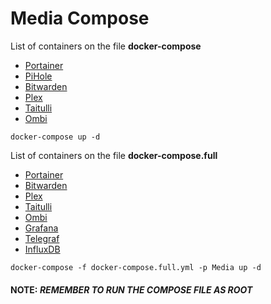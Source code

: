 # Media Compose

List of containers on the file **docker-compose**

- [Portainer](https://www.portainer.io/)
- [PiHole](https://pi-hole.net/)
- [Bitwarden](https://bitwarden.com/)
- [Plex](https://www.plex.tv/)
- [Taitulli](https://tautulli.com/)
- [Ombi](https://ombi.io/)

```
docker-compose up -d
```

List of containers on the file **docker-compose.full**

- [Portainer](https://www.portainer.io/)
- [Bitwarden](https://bitwarden.com/)
- [Plex](https://www.plex.tv/)
- [Taitulli](https://tautulli.com/)
- [Ombi](https://ombi.io/)
- [Grafana](https://grafana.com/)
- [Telegraf](https://www.influxdata.com/time-series-platform/telegraf/)
- [InfluxDB](https://www.influxdata.com/)

```
docker-compose -f docker-compose.full.yml -p Media up -d
```

#### **NOTE:** *REMEMBER TO RUN THE COMPOSE FILE AS ROOT*
